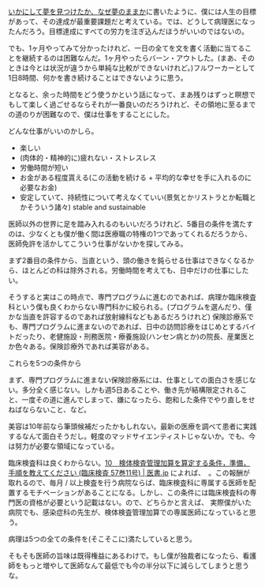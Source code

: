 [いかにして夢を見つけたか、なぜ夢のままか](いかにして夢を見つけたか、なぜ夢のままか.md)に書いたように、僕には人生の目標があって、その達成が最重要課題だと考えている。では、どうして病理医になったんだろう。目標達成にすべての労力を注ぎ込んだほうがいいのではないの。

でも、1ヶ月やってみて分かったけれど、一日の全てを文を書く活動に当てることを継続するのは困難なんだ。1ヶ月やったらバーン・アウトした。(まあ、そのときは今とは状況が違うから単純な比較ができないけれど。)フルワーカーとして1日8時間、何かを書き続けることはできないように思う。

となると、余った時間をどう使うかという話になって、まあ残りはずっと瞑想でもして楽しく過ごせるならそれが一番良いのだろうけれど、その領地に至るまでの道のりが困難なので、僕は仕事をすることにした。

どんな仕事がいいのかしら。

- 楽しい
- (肉体的・精神的に)疲れない・ストレスレス
- 労働時間が短い
- お金がある程度貰える(この活動を続ける + 平均的な幸せを手に入れるのに必要なお金)
- 安定していて、持続性について考えなくていい(景気とかリストラとか転職とかそういう諸々) stable and sustainable

医師以外の世界に足を踏み入れるのもいいだろうけれど、5番目の条件を満たすのは、少なくとも僕が働く間は医療職の特権の1つであってくれるだろうから、医師免許を活かしてこういう仕事がないかを探してみる。

まず2番目の条件から、当直という、頭の働きを鈍らせる仕事はできなくなるから、ほとんどの科は除外される。労働時間を考えても、日中だけの仕事にしたい。

そうすると実はこの時点で、専門プログラムに進むのであれば、病理か臨床検査科という僕も良くわからない専門科かに絞られる。(プログラムを選んだり、僅かな当直を許容するのであれば放射線科などもあるだろうけれど)
保険診療系でも、専門プログラムに進まないのであれば、日中の訪問診療をはじめとするバイトだったり、老健施設・刑務医院・療養施設(ハンセン病とか)の院長、産業医とか色々ある。保険診療外であれば美容がある。

これらを5つの条件から


まず、専門プログラムに進まない保険診療系には、仕事としての面白さを感じない。多分全く感じない。しかも週5日あることや、働き先が結構限定されること、一度その道に進んでしまって、嫌になったら、飽和した条件でやり直しをせねばならないこと、など。

美容は10年前なら筆頭候補だったかもしれない。最新の医療を調べて患者に実践するなんて面白そうだし。軽度のマッドサイエンティストじゃないか。でも、今は努力が必要な領域になっている。

臨床検査科は良くわからない。[10　検体検査管理加算を算定する条件，準備，手順を教えてください (臨床検査 57巻11号) | 医書.jp](https://webview.isho.jp/journal/detail/abs/10.11477/mf.1542103698#:~:text=%E6%A4%9C%E4%BD%93%E6%A4%9C%E6%9F%BB%E7%AE%A1%E7%90%86%E5%8A%A0%E7%AE%97%E3%81%A8,%E7%82%B9%E3%81%8C%E5%8A%A0%E7%AE%97%E3%81%95%E3%82%8C%E3%82%8B%EF%BC%8E) によれば、　。この報酬が取れるので、毎月 / 以上検査を行う病院ならば、臨床検査科に専属する医師を配置するモチベーションがあることになる。しかし、この条件には臨床検査科の専門医の資格が必要という記載はない。ので、どちらかと言えば、
実際僕がいた病院でも、感染症科の先生が、検体検査管理加算での専属医師になっていると思う。

病理は5つの全ての条件を(そこそこに)満たしていると思う。




そもそも医師の旨味は既得権益にあるわけで。もし僕が独裁者になったら、看護師をもっと増やして医師なんて最低でも今の半分以下に減らしてしまうと思うな。
